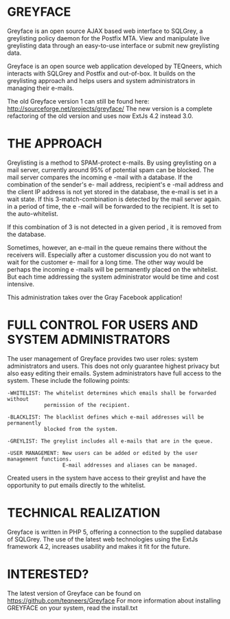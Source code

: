 GREYFACE
========

Greyface is an open source AJAX based web interface to SQLGrey, a greylisting policy daemon for the Postfix MTA.
View and manipulate live greylisting data through an easy-to-use interface or submit new greylisting data.

Greyface is an open source web application developed by TEQneers, which interacts with SQLGrey and Postfix and
out-of-box. It builds on the greylisting approach and helps users and system administrators in managing their e-mails.

The old Greyface version 1 can still be found here: http://sourceforge.net/projects/greyface/
The new version is a complete refactoring of the old version and uses now ExtJs 4.2 instead 3.0.


THE APPROACH
============

Greylisting is a method to SPAM-protect e-mails. By using greylisting on a mail server,
currently around 95% of potential spam can be blocked. The mail server compares the incoming e -mail with a database.
If the combination of the sender's e- mail address, recipient's e -mail address and the client IP address is not
yet stored in the database, the e-mail is set in a wait state. If this 3-match-combination is detected by the mail
server again. in a period of time, the e -mail will be forwarded to the recipient. It is set to the auto-whitelist.

If this combination of 3 is not detected in a given period , it is removed from the database.


Sometimes, however, an e-mail in the queue remains there without the receivers will.
Especially after a customer discussion you do not want to wait for the customer e- mail for a long time.
The other way would be perhaps the incoming e -mails will be permanently placed on the whitelist.
But each time addressing the system administrator would be time and cost intensive.

This administration takes over the Gray Facebook application!



FULL CONTROL FOR USERS AND SYSTEM ADMINISTRATORS
================================================

The user management of Greyface provides two user roles: system administrators and users.
This does not only guarantee highest privacy but also easy editing their emails.
System administrators have full access to the system. These include the following points:

    -WHITELIST: The whitelist determines which emails shall be forwarded without
                permission of the recipient.

    -BLACKLIST: The blacklist defines which e-mail addresses will be permanently
                blocked from the system.

    -GREYLIST: The greylist includes all e-mails that are in the queue.

    -USER MANAGEMENT: New users can be added or edited by the user management functions.
                      E-mail addresses and aliases can be managed.

Created users in the system have access to their greylist and have the opportunity to put emails directly to the
whitelist.



TECHNICAL REALIZATION
=====================
Greyface is written in PHP 5, offering a connection to the supplied database of SQLGrey.
The use of the latest web technologies using the ExtJs framework 4.2, increases usability and makes it fit for
the future.



INTERESTED?
===========
The latest version of Greyface can be found on https://github.com/teqneers/Greyface
For more information about installing GREYFACE on your system, read the install.txt